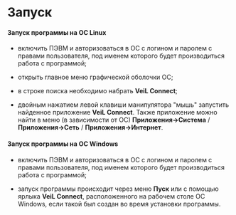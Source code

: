 # Запуск
#### Запуск программы на ОС Linux

- включить ПЭВМ и авторизоваться в ОС с логином и паролем с правами пользователя, под именем которого будет 
производиться работа с программой;

- открыть главное меню графической оболочки ОС;

- в строке поиска необходимо набрать **VeiL Connect**;

- двойным нажатием левой клавиши манипулятора "мышь" запустить найденное приложение **VeiL Connect**. 
Также приложение можно найти в меню (в зависимости от ОС) 
**Приложения->Система** / **Приложения->Сеть** / **Приложения->Интернет**.

#### Запуск программы на ОС Windows

- включить ПЭВМ и авторизоваться в ОС с логином и паролем с правами пользователя, под именем которого будет 
производиться работа с программой;

- запуск программы происходит через меню **Пуск** или с помощью ярлыка **VeiL Connect**, расположенного 
на рабочем столе ОС Windows, если такой был создан во время установки программы.

